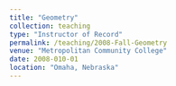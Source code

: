 ```yaml
---
title: "Geometry"
collection: teaching
type: "Instructor of Record"
permalink: /teaching/2008-Fall-Geometry
venue: "Metropolitan Community College"
date: 2008-010-01
location: "Omaha, Nebraska"
---
```


